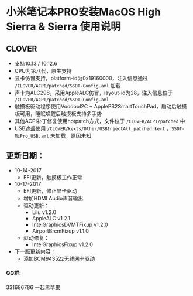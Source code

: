 # 小米笔记本PRO安装MacOS High Sierra & Sierra 使用说明

## CLOVER
* 支持10.13 / 10.12.6
* CPU为第八代，原生支持
* 显卡仿冒支持，platform-id为0x19160000，注入信息通过 `/CLOVER/ACPI/patched/SSDT-Config.aml` 加载
* 声卡为ALC298，采用AppleALC仿冒，layout-id为28，注入信息位于 `/CLOVER/ACPI/patched/SSDT-Config.aml`
* 触摸板驱动程序使用VoodooI2C + ApplePS2SmartTouchPad，启动后触摸板可用，睡眠唤醒后触摸板支持多手势
* 其他ACPI补丁修复使用hotpatch方式，文件位于 `/CLOVER/ACPI/patched` 中
* USB遮盖使用 `/CLOVER/kexts/Other/USBInjectAll_patched.kext` ，`SSDT-MiPro_USB.aml` 未加载，原因未知

## 更新日期：
* 10-14-2017
    * EFI更新，触摸板工作正常
* 10-17-2017
    * EFI更新，修正显卡驱动
    * 增加HDMI Audio声音输出
    * 驱动更新：
        * Lilu v1.2.0 
        * AppleALC v1.2.1
        * IntelGraphicsDVMTFixup v1.2.0
        * AirportBrcmFixup v1.1.0
    * 驱动修复：
        * IntelGraphicsFixup v1.2.0 
* 下一版更新内容：
    * 添加BCM94352z无线网卡驱动

#### QQ群:
331686786 [一起黑苹果](http://shang.qq.com/wpa/qunwpa?idkey=db511a29e856f37cbb871108ffa77a6e79dde47e491b8f2c8d8fe4d3c310de91)

